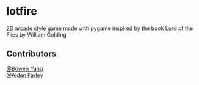 # lotfire

2D arcade style game made with pygame inspired by the book Lord of the Flies by William Golding

## Contributors

[@Bowen Yang](https://github.com/bluffish)  
[@Aiden Farley](https://github.com/aidenfarley)
